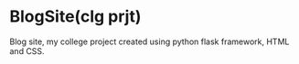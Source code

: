 # BlogSite(clg prjt)
Blog site, my college project created using python flask framework, HTML and CSS.
